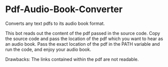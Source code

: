 # Pdf-Audio-Book-Converter
Converts any text pdfs to its audio book format.

This bot reads out the content of the pdf passed in the source code. Copy the source code and pass the location of the pdf which you want to hear as an audio book. Pass the exact location of the pdf in the PATH variable and run the code, and enjoy your audio book.

Drawbacks: The links contained within the pdf are not readable.
